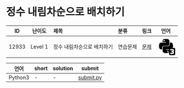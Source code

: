 # 정수 내림차순으로 배치하기

| ID | 난이도 | 제목 | 분류 | 링크 | 언어 |
| -- | ---- | :-- | :-- | --- | --- |
| 12933 | Level 1 | 정수 내림차순으로 배치하기 | 연습문제 | [문제](https://programmers.co.kr/learn/courses/30/lessons/12933) | [![python3](/assets/python3.svg)](submit.py) |

| 언어 | short | solution | submit |
| --- | ----- | -------- | ------ |
| Python3 | - | - | [submit.py](submit.py) |
